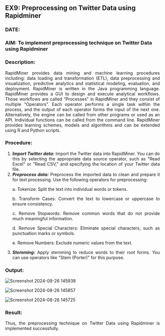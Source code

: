 ## EX9: Preprocessing on Twitter Data using Rapidminer


### DATE: 

### AIM: To implement preprocessing technique on Twitter Data using Rapidminer


### Description: 
<div align = "justify">
RapidMiner provides data mining and machine learning procedures including: data loading and transformation (ETL), data preprocessing and visualization, 
predictive analytics and statistical modeling, evaluation, and deployment. RapidMiner is written in the Java programming language. 
RapidMiner provides a GUI to design and execute analytical workflows. Those workflows are called “Processes” in RapidMiner and they consist of multiple “Operators”. 
Each operator performs a single task within the process, and the output of each operator forms the input of the next one. Alternatively, the engine can be called from 
other programs or used as an API. Individual functions can be called from the command line. 
RapidMiner provides learning schemes, models and algorithms and can be extended using R and Python scripts.

### Procedure:
1) ***Import Twitter data:*** Import the Twitter data into RapidMiner. You can do this by selecting the appropriate
data source operator, such as "Read Excel" or "Read CSV," and specifying the location of your Twitter data
file.
2) ***Preprocess data:*** Preprocess the imported data to clean and prepare it for text processing. Use the following
operators for preprocessing:
    <p>a. Tokenize: Split the text into individual words or tokens.
    <p>b. Transform Cases: Convert the text to lowercase or uppercase to ensure consistency.
    <p>c. Remove Stopwords: Remove common words that do not provide much meaningful information.
    <p>d. Remove Special Characters: Eliminate special characters, such as punctuation marks or symbols.
    <p>e. Remove Numbers: Exclude numeric values from the text.
3) ***Stemming:*** Apply stemming to reduce words to their root forms. You can use operators like "Stem (Porter)"
for this purpose.


### Output:
![Screenshot 2024-08-26 145938](https://github.com/user-attachments/assets/6acf5fde-452d-4510-b7c0-1ae9a477d63d)

![Screenshot 2024-08-26 145857](https://github.com/user-attachments/assets/3d6b5828-b84e-47a6-9ae6-99d7a3c91d63)

![Screenshot 2024-08-26 145725](https://github.com/user-attachments/assets/d791713e-86c3-4d86-85e3-632b518792c7)

### Result:
Thus, the preprocessing technique on Twitter Data using Rapidminer is implemented successfully.
